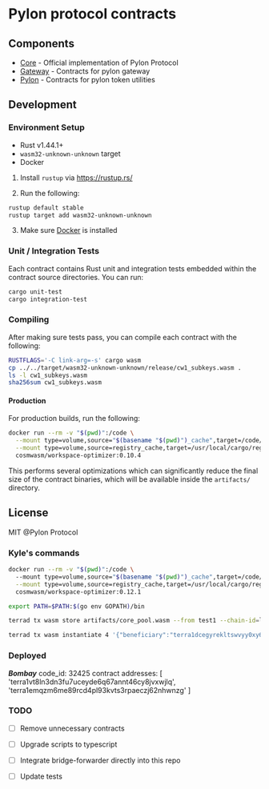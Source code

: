# Pylon protocol contracts

## Components

* [Core](./contracts/core) - Official implementation of Pylon Protocol
* [Gateway](./contracts/gateway) - Contracts for pylon gateway
* [Pylon](./contracts/pylon) - Contracts for pylon token utilities

## Development

### Environment Setup

- Rust v1.44.1+
- `wasm32-unknown-unknown` target
- Docker

1. Install `rustup` via https://rustup.rs/

2. Run the following:

```sh
rustup default stable
rustup target add wasm32-unknown-unknown
```

3. Make sure [Docker](https://www.docker.com/) is installed

### Unit / Integration Tests

Each contract contains Rust unit and integration tests embedded within the contract source directories. You can run:

```sh
cargo unit-test
cargo integration-test
```

### Compiling

After making sure tests pass, you can compile each contract with the following:

```sh
RUSTFLAGS='-C link-arg=-s' cargo wasm
cp ../../target/wasm32-unknown-unknown/release/cw1_subkeys.wasm .
ls -l cw1_subkeys.wasm
sha256sum cw1_subkeys.wasm
```

#### Production

For production builds, run the following:

```sh
docker run --rm -v "$(pwd)":/code \
  --mount type=volume,source="$(basename "$(pwd)")_cache",target=/code/target \
  --mount type=volume,source=registry_cache,target=/usr/local/cargo/registry \
  cosmwasm/workspace-optimizer:0.10.4
```

This performs several optimizations which can significantly reduce the final size of the contract binaries, which will
be available inside the `artifacts/` directory.

## License

MIT @Pylon Protocol

### Kyle's commands 

```sh
docker run --rm -v "$(pwd)":/code \                                                                                                          
  --mount type=volume,source="$(basename "$(pwd)")_cache",target=/code/target \
  --mount type=volume,source=registry_cache,target=/usr/local/cargo/registry \
  cosmwasm/workspace-optimizer:0.12.1
```

```sh
export PATH=$PATH:$(go env GOPATH)/bin 
```

```sh
terrad tx wasm store artifacts/core_pool.wasm --from test1 --chain-id=localterra --gas=auto --fees=100000uluna --broadcast-mode=block 
```

```sh
terrad tx wasm instantiate 4 '{"beneficiary":"terra1dcegyrekltswvyy0xy69ydgxn9x8x32zdtapd8","dp_code_id": 148,"fee_collector":"terra1dcegyrekltswvyy0xy69ydgxn9x8x32zdtapd8","moneymarket":"terra1sepfj7s0aeg5967uxnfk4thzlerrsktkpelm5s","pool_name":"Pylon AnchorPool"}' --from test1 --chain-id=localterra --fees=10000uluna --gas=auto --broadcast-mode=block
```

### Deployed
***Bombay***
code_id: 32425
contract addresses: [
  'terra1vt8ln3dn3fu7uceyde6q67annt46cy8jvxwjlq',
  'terra1emqzm6me89rcd4pl93kvts3rpaeczj62nhwnzg'
]

### TODO
- [ ] Remove unnecessary contracts
- [ ] Upgrade scripts to typescript
- [ ] Integrate bridge-forwarder directly into this repo
- [ ] Update tests
  